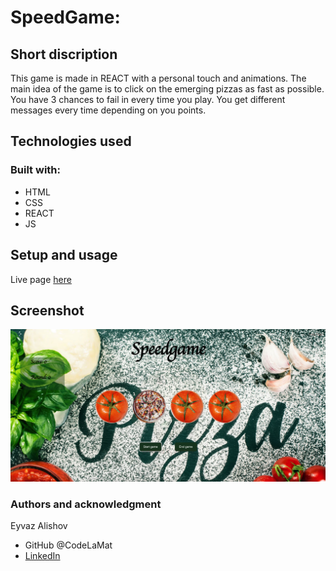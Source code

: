 # SpeedGame:

## Short discription

This game is made in REACT with a personal touch and animations. The main idea of the game is to click on the emerging pizzas as fast as possible. You have 3 chances to fail in every time you play. You get different messages every time depending on you points.

## Technologies used

### Built with:

- HTML
- CSS
- REACT
- JS

## Setup and usage

Live page [here](https://codelamat.github.io/Speedgame/)

## Screenshot

![ScreenShot](./src/img/Screenshot.jpg)

### Authors and acknowledgment

Eyvaz Alishov

- GitHub @CodeLaMat
- [LinkedIn](https://www.linkedin.com/in/eyvaz-alishov-54361054/)
